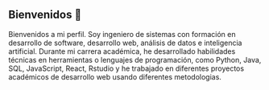## Bienvenidos 👋

<!--
**jonathansan04/jonathansan04** is a ✨ _special_ ✨ repository because its `README.md` (this file) appears on your GitHub profile.

Here are some ideas to get you started:

- 🔭 I’m currently working on ...
- 🌱 I’m currently learning ...
- 👯 I’m looking to collaborate on ...
- 🤔 I’m looking for help with ...
- 💬 Ask me about ...
- 📫 How to reach me: ...
- 😄 Pronouns: ...
- ⚡ Fun fact: ...
-->
Bienvenidos a mi perfil.
Soy ingeniero de sistemas con formación en desarrollo de software, desarrollo web, análisis de datos e inteligencia artificial. Durante mi carrera académica, he desarrollado habilidades técnicas en herramientas o lenguajes de programación, como Python, Java, SQL, JavaScript, React, Rstudio y he trabajado en diferentes proyectos académicos de desarrollo web usando diferentes metodologias.
